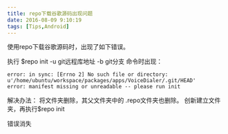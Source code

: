 ```yaml
---
title: repo下载谷歌源码出现问题
date: 2016-08-09 9:10:19
tags: [Tips,Android]
---
```


使用repo下载谷歌源码时，出现了如下错误。


执行   $repo init -u git远程库地址 -b git分支 命令时出现：

```
error: in sync: [Errno 2] No such file or directory: u'/home/ubuntu/workspace/packages/apps/VoiceDialer/.git/HEAD' 
error: manifest missing or unreadable -- please run init
```

解决办法：
将文件夹删除，其父文件夹中的 .repo文件夹也删除。
创新建立文件夹，再执行$repo init

错误消失